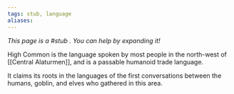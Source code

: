 ```yaml
---
tags: stub, language
aliases:
---
```


*This page is a #stub . You can help by expanding it!*

High Common is the language spoken by most people in the north-west of [[Central Alaturmen]], and is a passable humanoid trade language.

It claims its roots in the languages of the first conversations between the humans, goblin, and elves who gathered in this area.
